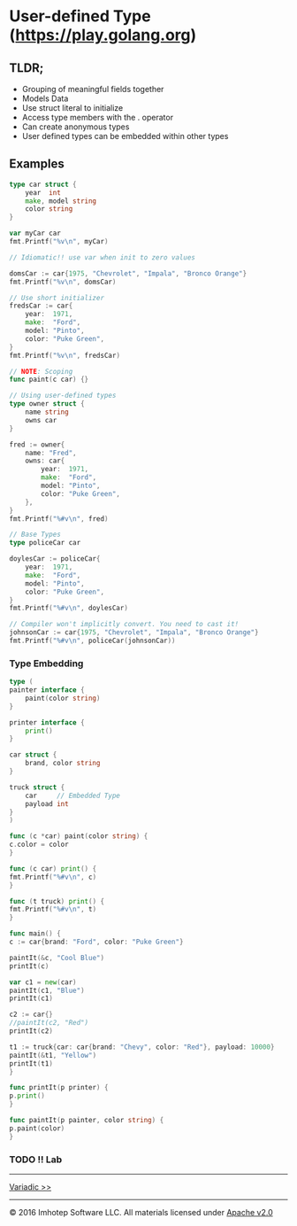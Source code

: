 # User-defined Type (https://play.golang.org)

## TLDR;

* Grouping of meaningful fields together
* Models Data
* Use struct literal to initialize
* Access type members with the . operator
* Can create anonymous types
* User defined types can be embedded within other types

## Examples

```go
type car struct {
    year  int
    make, model string
    color string
}

var myCar car
fmt.Printf("%v\n", myCar)

// Idiomatic!! use var when init to zero values

domsCar := car{1975, "Chevrolet", "Impala", "Bronco Orange"}
fmt.Printf("%v\n", domsCar)

// Use short initializer
fredsCar := car{
    year:  1971, 
    make:  "Ford", 
    model: "Pinto", 
    color: "Puke Green",
}
fmt.Printf("%v\n", fredsCar)

// NOTE: Scoping
func paint(c car) {}

// Using user-defined types
type owner struct {
    name string
    owns car
}

fred := owner{
    name: "Fred",
    owns: car{
        year:  1971,
        make:  "Ford",
        model: "Pinto",
        color: "Puke Green",
    },
}
fmt.Printf("%#v\n", fred)

// Base Types
type policeCar car

doylesCar := policeCar{
    year:  1971,
    make:  "Ford",
    model: "Pinto",
    color: "Puke Green",
}
fmt.Printf("%#v\n", doylesCar)

// Compiler won't implicitly convert. You need to cast it!
johnsonCar := car{1975, "Chevrolet", "Impala", "Bronco Orange"}
fmt.Printf("%#v\n", policeCar(johnsonCar))
```

### Type Embedding

```go
type (
painter interface {
    paint(color string)
}

printer interface {
    print()
}

car struct {
    brand, color string
}

truck struct {
    car     // Embedded Type
    payload int
}
)

func (c *car) paint(color string) {
c.color = color
}

func (c car) print() {
fmt.Printf("%#v\n", c)
}

func (t truck) print() {
fmt.Printf("%#v\n", t)
}

func main() {
c := car{brand: "Ford", color: "Puke Green"}

paintIt(&c, "Cool Blue")
printIt(c)

var c1 = new(car)
paintIt(c1, "Blue")
printIt(c1)

c2 := car{}
//paintIt(c2, "Red")
printIt(c2)

t1 := truck{car: car{brand: "Chevy", color: "Red"}, payload: 10000}
paintIt(&t1, "Yellow")
printIt(t1)
}

func printIt(p printer) {
p.print()
}

func paintIt(p painter, color string) {
p.paint(color)
}
```

### TODO !! Lab

---
[Variadic >>](2.07_variadic.md)

---
© 2016 Imhotep Software LLC. All materials licensed under [Apache v2.0](http://www.apache.org/licenses/LICENSE-2.0)